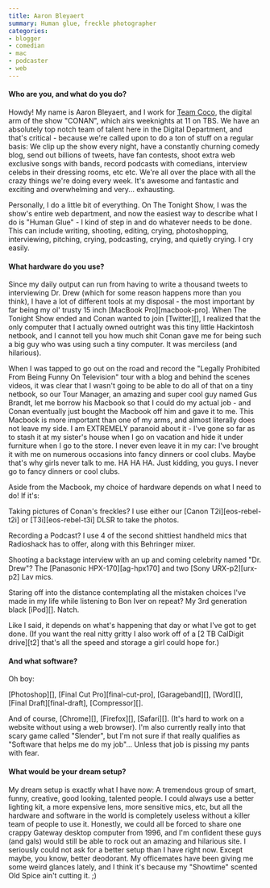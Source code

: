 ```yaml
---
title: Aaron Bleyaert
summary: Human glue, freckle photographer
categories:
- blogger
- comedian
- mac
- podcaster
- web
---
```


#### Who are you, and what do you do?

Howdy! My name is Aaron Bleyaert, and I work for [Team Coco](http://teamcoco.com/ "Team Coco's website."), the digital arm of the show "CONAN", which airs weeknights at 11 on TBS. We have an absolutely top notch team of talent here in the Digital Department, and that's critical - because we're called upon to do a ton of stuff on a regular basis: We clip up the show every night, have a constantly churning comedy blog, send out billions of tweets, have fan contests, shoot extra web exclusive songs with bands, record podcasts with comedians, interview celebs in their dressing rooms, etc etc. We're all over the place with all the crazy things we're doing every week. It's awesome and fantastic and exciting and overwhelming and very... exhausting.

Personally, I do a little bit of everything. On The Tonight Show, I was the show's entire web department, and now the easiest way to describe what I do is "Human Glue" - I kind of step in and do whatever needs to be done. This can include writing, shooting, editing, crying, photoshopping, interviewing, pitching, crying, podcasting, crying, and quietly crying. I cry easily.

#### What hardware do you use?

Since my daily output can run from having to write a thousand tweets to interviewing Dr. Drew (which for some reason happens more than you think), I have a lot of different tools at my disposal - the most important by far being my ol' trusty 15 inch [MacBook Pro][macbook-pro]. When The Tonight Show ended and Conan wanted to join [Twitter][], I realized that the only computer that I actually owned outright was this tiny little Hackintosh netbook, and I cannot tell you how much shit Conan gave me for being such a big guy who was using such a tiny computer. It was merciless (and hilarious).

When I was tapped to go out on the road and record the "Legally Prohibited From Being Funny On Television" tour with a blog and behind the scenes videos, it was clear that I wasn't going to be able to do all of that on a tiny netbook, so our Tour Manager, an amazing and super cool guy named Gus Brandt, let me borrow his Macbook so that I could do my actual job - and Conan eventually just bought the Macbook off him and gave it to me. This Macbook is more important than one of my arms, and almost literally does not leave my side. I am EXTREMELY paranoid about it - I've gone so far as to stash it at my sister's house when I go on vacation and hide it under furniture when I go to the store. I never even leave it in my car: I've brought it with me on numerous occasions into fancy dinners or cool clubs. Maybe that's why girls never talk to me. HA HA HA. Just kidding, you guys. I never go to fancy dinners or cool clubs.

Aside from the Macbook, my choice of hardware depends on what I need to do! If it's:

Taking pictures of Conan's freckles? I use either our [Canon T2i][eos-rebel-t2i] or [T3i][eos-rebel-t3i] DLSR to take the photos.

Recording a Podcast? I use 4 of the second shittiest handheld mics that Radioshack has to offer, along with this Behringer mixer.

Shooting a backstage interview with an up and coming celebrity named "Dr. Drew"? The [Panasonic HPX-170][ag-hpx170] and two [Sony URX-p2][urx-p2] Lav mics.

Staring off into the distance contemplating all the mistaken choices I've made in my life while listening to Bon Iver on repeat? My 3rd generation black [iPod][]. Natch.

Like I said, it depends on what's happening that day or what I've got to get done. (If you want the real nitty gritty I also work off of a [2 TB CalDigit drive][t2] that's all the speed and storage a girl could hope for.)

#### And what software?

Oh boy: 

[Photoshop][], [Final Cut Pro][final-cut-pro], [Garageband][], [Word][], [Final Draft][final-draft], [Compressor][].

And of course, [Chrome][], [Firefox][], [Safari][]. (It's hard to work on a website without using a web browser). I'm also currently really into that scary game called "Slender", but I'm not sure if that really qualifies as "Software that helps me do my job"... Unless that job is pissing my pants with fear.

#### What would be your dream setup?

My dream setup is exactly what I have now: A tremendous group of smart, funny, creative, good looking, talented people. I could always use a better lighting kit, a more expensive lens, more sensitive mics, etc, but all the hardware and software in the world is completely useless without a killer team of people to use it. Honestly, we could all be forced to share one crappy Gateway desktop computer from 1996, and I'm confident these guys (and gals) would still be able to rock out an amazing and hilarious site. I seriously could not ask for a better setup than I have right now. Except maybe, you know, better deodorant. My officemates have been giving me some weird glances lately, and I think it's because my "Showtime" scented Old Spice ain't cutting it. ;)